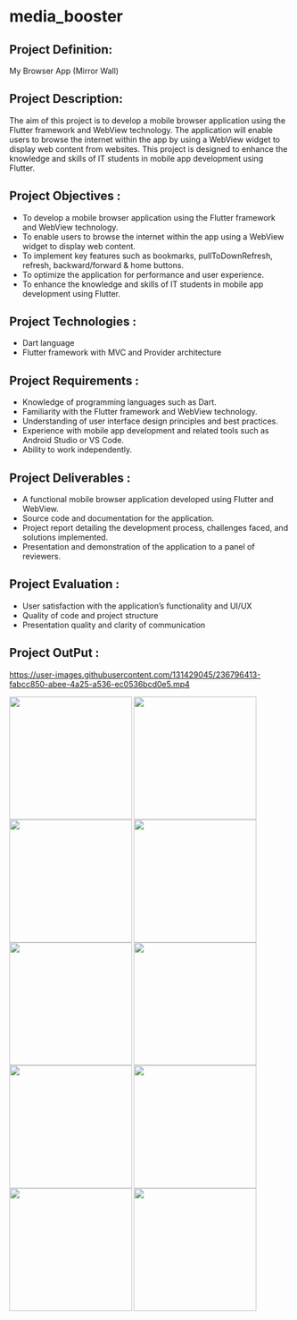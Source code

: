 # media_booster

## Project Definition:

My Browser App (Mirror Wall)

## Project Description:

The aim of this project is to develop a mobile browser application using the Flutter framework
and WebView technology. The application will enable users to browse the internet within the app
by using a WebView widget to display web content from websites. This project is designed to
enhance the knowledge and skills of IT students in mobile app development using Flutter.

## Project Objectives :

- To develop a mobile browser application using the Flutter framework and WebView technology.
- To enable users to browse the internet within the app using a WebView widget to display web content.
- To implement key features such as bookmarks, pullToDownRefresh, refresh, backward/forward & home buttons.
- To optimize the application for performance and user experience.
- To enhance the knowledge and skills of IT students in mobile app development using Flutter.

## Project Technologies :

- Dart language
- Flutter framework with MVC and Provider architecture

## Project Requirements :

- Knowledge of programming languages such as Dart.
- Familiarity with the Flutter framework and WebView technology.
- Understanding of user interface design principles and best practices.
- Experience with mobile app development and related tools such as Android Studio or VS Code.
- Ability to work independently.

## Project Deliverables :

- A functional mobile browser application developed using Flutter and WebView.
- Source code and documentation for the application.
- Project report detailing the development process, challenges faced, and solutions implemented.
- Presentation and demonstration of the application to a panel of reviewers.

## Project Evaluation :

- User satisfaction with the application’s functionality and UI/UX
- Quality of code and project structure
- Presentation quality and clarity of communication

## Project OutPut :

https://user-images.githubusercontent.com/131429045/236796413-fabcc850-abee-4a25-a536-ec0536bcd0e5.mp4



<img align="left" src="https://user-images.githubusercontent.com/131429045/236819665-82fa56b1-d229-42b0-85ed-249781522522.png" width="220px">
<img align="left" src="https://user-images.githubusercontent.com/131429045/236819670-e25eb3f8-41a6-432d-bef9-410fbe86cfb3.png" width="220px">
<img src="https://user-images.githubusercontent.com/131429045/236819678-e8b2375d-9441-40b6-9d69-d0d3ec187c9a.png" width="220px">

<img align="left" src="https://user-images.githubusercontent.com/131429045/236819682-5e2c9595-67f7-4bb0-b8df-72e5ea30b88b.png" width="220px">
<img align="left" src="https://user-images.githubusercontent.com/131429045/236819696-4cd7e86f-2b40-48d1-bd64-dae42b083cd7.png" width="220px">
<img src="https://user-images.githubusercontent.com/131429045/236819699-81df951f-7cdd-4025-b744-4271fda64410.png" width="220px">

<img align="left" src="https://user-images.githubusercontent.com/131429045/236819703-66e9c3cd-234e-4bde-a1f3-94ba48551c69.png" width="220px">
<img align="left" src="https://user-images.githubusercontent.com/131429045/236819721-205330ad-ff4d-4fa0-925e-ac4e8be8a7d6.png" width="220px">
<img align="left" src="https://user-images.githubusercontent.com/131429045/236819742-b789831c-2d54-4a8f-8466-658578f7effc.png" width="220px">
<img src="https://user-images.githubusercontent.com/131429045/236819747-72cea5f0-63f8-453a-a446-3da59998b029.png" width="220px">

